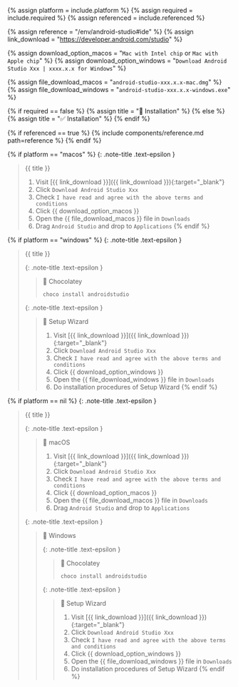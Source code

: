 <!-- LOCATION -->
<!-- _includes/components/android-studio/ -->

<!-- INCLUDE -->
<!-- components/android-studio/ide.md -->

<!-- VARIABLES -->
<!-- platform:      [macos, windows], default to ALL -->
<!-- required:      [true, false], default to true -->
<!-- referenced:    [true, false], default to false -->


<!-- READ VARIABLES -->
{% assign platform   = include.platform %}
{% assign required   = include.required %}
{% assign referenced = include.referenced %}


<!-- ASSIGN CONSTANTS -->
{% assign reference      = "/env/android-studio#ide" %}
{% assign link_download  = "https://developer.android.com/studio" %}

{% assign download_option_macos   = "`Mac with Intel chip` or `Mac with Apple chip`" %}
{% assign download_option_windows = "`Download Android Studio Xxx | xxxx.x.x for Windows`" %}

{% assign file_download_macos   = "`android-studio-xxx.x.x-mac.dmg`" %}
{% assign file_download_windows = "`android-studio-xxx.x.x-windows.exe`" %}


<!-- DECIDE TO DISPLAY THE NECESSITY OF THE INSTALLATION -->
{% if required == false %}
    {% assign title = "🔲 Installation" %}
{% else %}
    {% assign title = "✅ Installation" %}
{% endif %}


<!-- DECIDE TO DISPLAY THE LINK OF THIS COMPONENT -->
{% if referenced == true %}
{% include components/reference.md path=reference %}
{% endif %}


<!-- MAIN CONTENT -->
<!-- MACOS -->
{% if platform == "macos" %}
{: .note-title .text-epsilon }
> {{ title }}
>
> 1. Visit [{{ link_download }}]({{ link_download }}){:target="\_blank"}
> 2. Click `Download Android Studio Xxx`
> 3. Check `I have read and agree with the above terms and conditions`
> 4. Click {{ download_option_macos }}
> 5. Open the {{ file_download_macos }} file in `Downloads`
> 6. Drag `Android Studio` and drop to `Applications`
{% endif %}

<!-- WINDOWS -->
{% if platform == "windows" %}
{: .note-title .text-epsilon }
> {{ title }}
>
> {: .note-title .text-epsilon }
>> 🔘 Chocolatey
>>
>> ```shell
>> choco install androidstudio
>> ```
>
> {: .note-title .text-epsilon }
>> 🔘 Setup Wizard
>>
>> 1. Visit [{{ link_download }}]({{ link_download }}){:target="\_blank"}
>> 2. Click `Download Android Studio Xxx`
>> 3. Check `I have read and agree with the above terms and conditions`
>> 4. Click {{ download_option_windows }}
>> 5. Open the {{ file_download_windows }} file in `Downloads`
>> 6. Do installation procedures of Setup Wizard
{% endif %}

<!-- ALL -->
{% if platform == nil %}
{: .note-title .text-epsilon }
> {{ title }}
>
> {: .note-title .text-epsilon }
>> 🔘 macOS
>> 
>> 1. Visit [{{ link_download }}]({{ link_download }}){:target="\_blank"}
>> 2. Click `Download Android Studio Xxx`
>> 3. Check `I have read and agree with the above terms and conditions`
>> 4. Click {{ download_option_macos }}
>> 5. Open the {{ file_download_macos }} file in `Downloads`
>> 6. Drag `Android Studio` and drop to `Applications`
>
> {: .note-title .text-epsilon }
>> 🔘 Windows
>> 
>> {: .note-title .text-epsilon }
>>> 🔘 Chocolatey
>>>
>>> ```shell
>>> choco install androidstudio
>>> ```
>>
>> {: .note-title .text-epsilon }
>>> 🔘 Setup Wizard
>>>
>>> 1. Visit [{{ link_download }}]({{ link_download }}){:target="\_blank"}
>>> 2. Click `Download Android Studio Xxx`
>>> 3. Check `I have read and agree with the above terms and conditions`
>>> 4. Click {{ download_option_windows }}
>>> 5. Open the {{ file_download_windows }} file in `Downloads`
>>> 6. Do installation procedures of Setup Wizard
{% endif %}
